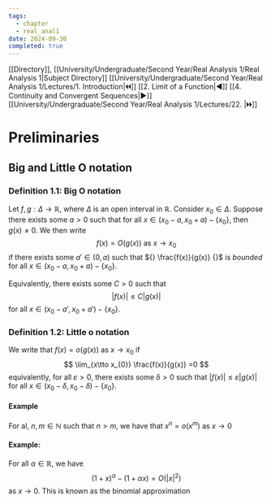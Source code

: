 ```yaml
---
tags:
  - chapter
  - real_anal1
date: 2024-09-30
completed: true
---
```

[[Directory]], [[University/Undergraduate/Second Year/Real Analysis 1/Real Analysis 1|Subject Directory]]
[[University/Undergraduate/Second Year/Real Analysis 1/Lectures/1. Introduction|🞀🞀]] [[2. Limit of a Function|◀]] [[4. Continuity and Convergent Sequences|▶]] [[University/Undergraduate/Second Year/Real Analysis 1/Lectures/22. |🞂🞂]]
# Preliminaries
## Big and Little O notation
### Definition 1.1: Big O notation
Let ${} f,\, g :\Delta\to{}\mathbb{R} {}$, where $\Delta {}$ is an open interval in $\mathbb{R}$. Consider ${} x_{0} \in \Delta {}$. Suppose there exists some $a>0 {}$ such that for all ${} x \in (x_{0}-a,\, x_{0}+a) -\{ x_{0} \} {}$, then ${} g(x)\neq 0$. We then write 
$$
f(x)=O(g(x)) \text{ as } x\to{}x_{0}
$$
if there exists some ${} a' \in (0,\, a) {}$ such that ${} \frac{f(x)}{g(x)} {}$ is *bounded* for all ${} x \in (x_{0}-a,\, x_{0}+a)-\{ x_{0} \} {}$. 

Equivalently, there exists some $C>0 {}$ such that
$$
|f(x)|\leq C|g(x)|
$$
for all ${} x \in (x_{0}-a',\, x_{0}+a')-\{ x_{0} \} {}$.
### Definition 1.2: Little o notation
We write that ${} f(x)=o(g(x)) {}$ as ${} x\to{}x_{0} {}$ if
$$
\lim_{x\tto x_{0}} \frac{f(x)}{g(x)} =0
$$
equivalently, for all ${} \varepsilon>0 {}$, there exists some $\delta>0 {}$ such that ${} |f(x)|\leq \varepsilon |g(x)| {}$ for all ${} x \in (x_{0}-\delta,\, x_{0}-{\delta})-\{ x_{0} \} {}$.
#### Example
For al, ${} n,\, m \in \mathbb{N} {}$ such that $n>m {}$, we have that ${} x^{n}=o(x^{m}) {}$ as ${} x\to{}0 {}$
#### Example:
For all ${} \alpha \in \mathbb{R} {}$, we have 
$$
(1+x)^{\alpha}-(1+\alpha x)=O(|x|^{2})
$$
as ${} x\to{}0 {}$.
This is known as the binomial approximation